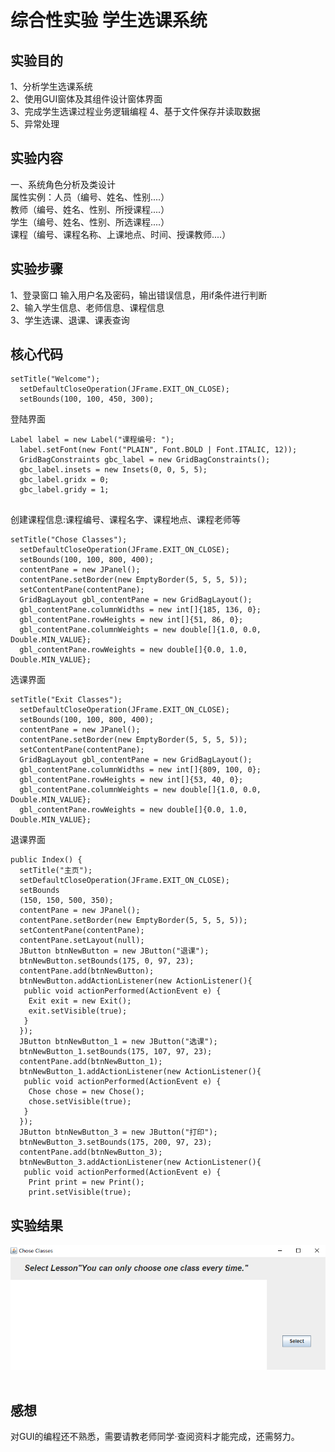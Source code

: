 综合性实验 学生选课系统
==========
实验目的
--------
1、分析学生选课系统<br>
2、使用GUI窗体及其组件设计窗体界面<br>
3、完成学生选课过程业务逻辑编程
4、基于文件保存并读取数据<br>
5、异常处理<br>

实验内容
--------
一、系统角色分析及类设计<br>
属性实例：人员（编号、姓名、性别....）<br>
         教师（编号、姓名、性别、所授课程....）<br>
         学生（编号、姓名、性别、所选课程....）<br>
         课程（编号、课程名称、上课地点、时间、授课教师....）<br>
         
实验步骤
-------
1、登录窗口 输入用户名及密码，输出错误信息，用if条件进行判断<br>
2、输入学生信息、老师信息、课程信息<br>
3、学生选课、退课、课表查询<br>

核心代码
--------
```
setTitle("Welcome");
  setDefaultCloseOperation(JFrame.EXIT_ON_CLOSE);
  setBounds(100, 100, 450, 300);

```
登陆界面
```
Label label = new Label("课程编号: ");
  label.setFont(new Font("PLAIN", Font.BOLD | Font.ITALIC, 12));
  GridBagConstraints gbc_label = new GridBagConstraints();
  gbc_label.insets = new Insets(0, 0, 5, 5);
  gbc_label.gridx = 0;
  gbc_label.gridy = 1;
  
  ```
创建课程信息:课程编号、课程名字、课程地点、课程老师等<br>
```
setTitle("Chose Classes");
  setDefaultCloseOperation(JFrame.EXIT_ON_CLOSE);
  setBounds(100, 100, 800, 400);
  contentPane = new JPanel();
  contentPane.setBorder(new EmptyBorder(5, 5, 5, 5));
  setContentPane(contentPane);
  GridBagLayout gbl_contentPane = new GridBagLayout();
  gbl_contentPane.columnWidths = new int[]{185, 136, 0};
  gbl_contentPane.rowHeights = new int[]{51, 86, 0};
  gbl_contentPane.columnWeights = new double[]{1.0, 0.0, Double.MIN_VALUE};
  gbl_contentPane.rowWeights = new double[]{0.0, 1.0, Double.MIN_VALUE};

```
选课界面<br>
```
setTitle("Exit Classes");
  setDefaultCloseOperation(JFrame.EXIT_ON_CLOSE);
  setBounds(100, 100, 800, 400);
  contentPane = new JPanel();
  contentPane.setBorder(new EmptyBorder(5, 5, 5, 5));
  setContentPane(contentPane);
  GridBagLayout gbl_contentPane = new GridBagLayout();
  gbl_contentPane.columnWidths = new int[]{809, 100, 0};
  gbl_contentPane.rowHeights = new int[]{53, 40, 0};
  gbl_contentPane.columnWeights = new double[]{1.0, 0.0, Double.MIN_VALUE};
  gbl_contentPane.rowWeights = new double[]{0.0, 1.0, Double.MIN_VALUE};
```
退课界面<br>
```
public Index() {
  setTitle("主页");
  setDefaultCloseOperation(JFrame.EXIT_ON_CLOSE);
  setBounds
  (150, 150, 500, 350);
  contentPane = new JPanel();
  contentPane.setBorder(new EmptyBorder(5, 5, 5, 5));
  setContentPane(contentPane);
  contentPane.setLayout(null);
  JButton btnNewButton = new JButton("退课");
  btnNewButton.setBounds(175, 0, 97, 23);
  contentPane.add(btnNewButton);
  btnNewButton.addActionListener(new ActionListener(){
   public void actionPerformed(ActionEvent e) {
    Exit exit = new Exit();
    exit.setVisible(true);
   }
  });
  JButton btnNewButton_1 = new JButton("选课");
  btnNewButton_1.setBounds(175, 107, 97, 23);
  contentPane.add(btnNewButton_1);
  btnNewButton_1.addActionListener(new ActionListener(){
   public void actionPerformed(ActionEvent e) {
    Chose chose = new Chose();
    chose.setVisible(true); 
   }
  });
  JButton btnNewButton_3 = new JButton("打印");
  btnNewButton_3.setBounds(175, 200, 97, 23);
  contentPane.add(btnNewButton_3);
  btnNewButton_3.addActionListener(new ActionListener(){
   public void actionPerformed(ActionEvent e) {
    Print print = new Print();
    print.setVisible(true);
```

实验结果
-------
![](https://github.com/CristianoRonaldoDD/sy5/blob/master/%E6%8D%951%E8%8E%B7.PNG)</div>
![]()</div>

感想
----
对GUI的编程还不熟悉，需要请教老师同学·查阅资料才能完成，还需努力。
